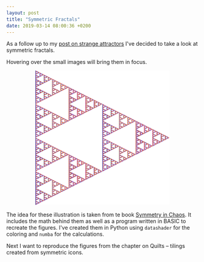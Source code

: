 ```yaml
---
layout: post
title: "Symmetric Fractals"
date: 2019-03-14 08:00:36 +0200
---
```

As a follow up to my [post on strange attractors](http://mikkelhartmann.dk/2019/03/09/strange-attractors.html) I've decided to take a look at symmetric fractals.

Hovering over the small images will bring them in focus.

<center>
    <div>
        <img id="main_image" src="/assets/img/symmetric-fractals/fractal-0.png" width="70%">
    </div>
    <div id="placeholder"></div>
</center>

The idea for these illustration is taken from te book [Symmetry in Chaos](https://www.goodreads.com/book/show/2715660-symmetry-in-chaos?ac=1&from_search=true). It includes the math behind them as well as a program written in BASIC to recreate the figures. I've created them in Python using `datashader` for the coloring and `numba` for the calculations.

Next I want to reproduce the figures from the chapter on Quilts – tilings created from symmetric icons.

<link rel="stylesheet" href="/css/strange-attractors.css">
<script src="/js/symmetric-fractals/symmetric-fractals.js"></script>
